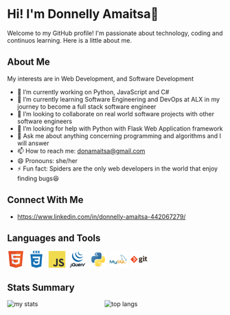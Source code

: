 # Hi! I'm Donnelly Amaitsa👋
Welcome to my GitHub profile! I'm passionate about technology, coding and continuos learning.
Here is a little about me.
## About Me
My interests are in Web Development, and Software Development 
- 🔭 I’m currently working on Python, JavaScript and C#
- 🌱 I’m currently learning Software Engineering and DevOps at ALX in my journey to become a full stack software engineer
- 👯 I’m looking to collaborate on real world software projects with other software engineers
- 🤔 I’m looking for help with Python with Flask Web Application framework
- 💬 Ask me about anything concerning programming and algorithms and I will answer
- 📫 How to reach me: donamaitsa@gmail.com
- 😄 Pronouns: she/her
- ⚡ Fun fact: Spiders are the only web developers in the world that enjoy finding bugs😆

## Connect With Me
- https://www.linkedin.com/in/donnelly-amaitsa-442067279/
## Languages and Tools
<div>
 <img src="https://github.com/devicons/devicon/blob/master/icons/html5/html5-original.svg" title="HTML5" alt="HTML" width="40" height="40"/>&nbsp;
 <img src="https://github.com/devicons/devicon/blob/master/icons/css3/css3-plain-wordmark.svg"  title="CSS3" alt="CSS" width="40" height="40"/>&nbsp;
 <img src="https://github.com/devicons/devicon/blob/master/icons/javascript/javascript-original.svg" title="JavaScript" alt="JavaScript" width="40" height="40"/>&nbsp;
 <img src="https://github.com/devicons/devicon/blob/master/icons/jquery/jquery-original-wordmark.svg" title="jQuery" alt="jQuery" width="40" height="40"/>&nbsp;
 <img src="https://github.com/devicons/devicon/blob/master/icons/python/python-original.svg" title="Python" alt="Python" width="40" height="40"/>&nbsp;
 <img src="https://github.com/devicons/devicon/blob/master/icons/mysql/mysql-original-wordmark.svg" title="MySQL"  alt="MySQL" width="40" height="40"/>&nbsp;
 <img src="https://github.com/devicons/devicon/blob/master/icons/git/git-original-wordmark.svg" title="Git" **alt="Git" width="40" height="40"/>&nbsp;
</div>

## Stats Summary
<img alt="my stats" align="left" width="45%" src="https://github-readme-stats.vercel.app/api?username=donnellyCodes&show_icons=true&theme=radical"/>
<img alt="top langs" align="left" width="45%" src="https://github-readme-stats.vercel.app/api/top-langs/?username=donnellyCodes&layout=compact&theme=radical"/>
